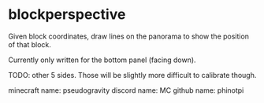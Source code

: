 # blockperspective

Given block coordinates, draw lines on the panorama to show the position of that block.

Currently only written for the bottom panel (facing down).

TODO: other 5 sides.  Those will be slightly more difficult to calibrate though.

minecraft name: pseudogravity
discord name: MC
github name: phinotpi
